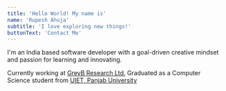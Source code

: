 ```yaml
---
title: 'Hello World! My name is'
name: 'Rupesh Ahuja'
subtitle: 'I love exploring new things!'
buttonText: 'Contact Me'
---
```


I'm an India based software developer with a goal-driven creative mindset and passion for learning and innovating.

Currently working at [GreyB Research Ltd.](https://www.greyb.com/)
Graduated as a Computer Science student from [UIET, Panjab University](https://uiet.puchd.ac.in/) 

<!-- Outside work, I occasionally blog on [Medium](https://chandrikadeb7.medium.com/). Off-screen, I sketch my thoughts [here](https://pin.it/4W1Rxtj)! -->
